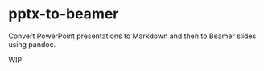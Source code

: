 # pptx-to-beamer

Convert PowerPoint presentations to Markdown and then to Beamer slides using pandoc.

WIP
